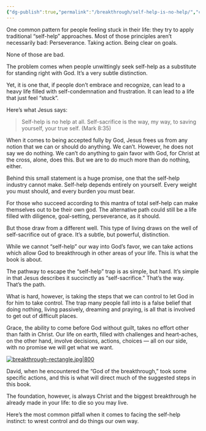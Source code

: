 ```yaml
---
{"dg-publish":true,"permalink":"/breakthrough/self-help-is-no-help/","created":"","updated":""}
---
```



One common pattern for people feeling stuck in their life: they try to apply traditional “self-help” approaches. Most of those principles aren’t necessarily bad: Perseverance. Taking action. Being clear on goals.

None of those are bad.

The problem comes when people unwittingly seek self-help as a substitute for standing right with God. It’s a very subtle distinction.

Yet, it is one that, if people don’t embrace and recognize, can lead to a heavy life filled with self-condemnation and frustration. It can lead to a life that just feel “stuck”.

Here’s what Jesus says:

> Self-help is no help at all. Self-sacrifice is the way, my way, to saving yourself, your true self. (Mark 8:35)

When it comes to being accepted fully by God, Jesus frees us from any notion that we can or should do anything. We can’t. However, he does not say we do nothing. We can’t do anything to gain favor with God, for Christ at the cross, alone, does this. But we are to do much more than do nothing, either.

<!--- convertful --->
<div class="convertful-210149"></div>



Behind this small statement is a huge promise, one that the self-help industry cannot make. Self-help depends entirely on yourself. Every weight you must should, and every burden you must bear.

For those who succeed according to this mantra of total self-help can make themselves out to be their own god. The alternative path could still be a life filled with diligence, goal-setting, perseverance, as it should.

But those draw from a different well. This type of living draws on the well of self-sacrifice out of grace. It’s a subtle, but powerful, distinction.

While we cannot “self-help” our way into God’s favor, we can take actions which allow God to breakthrough in other areas of your life. This is what the book is about.

The pathway to escape the “self-help” trap is as simple, but hard. It’s simple in that Jesus describes it succinctly as “self-sacrifice.” That’s the way. That’s the path.

What is hard, however, is taking the steps that we can control to let God in for him to take control. The trap many people fall into is a false belief that doing nothing, living passively, dreaming and praying, is all that is involved to get out of difficult places.

Grace, the ability to come before God without guilt, takes no effort other than faith in Christ. Our life on earth, filled with challenges and heart-aches, on the other hand, involve decisions, actions, choices — all on our side, with no promise we will get what we want.

[![breakthrough-rectangle.jpg|800](/img/user/Breakthrough/attachments/breakthrough-rectangle.jpg)](http://pix.acts2.xyz/soundwise)


David, when he encountered the “God of the breakthrough,” took some specific actions, and this is what will direct much of the suggested steps in this book.

The foundation, however, is always Christ and the biggest breakthrough he already made in your life: to die so you may live.

Here’s the most common pitfall when it comes to facing the self-help instinct: to wrest control and do things our own way.